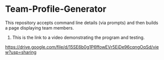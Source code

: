 # Team-Profile-Generator
This repository accepts command line details (via prompts) and then builds a page displaying team members.

1. This is the link to a video demonstrating the program and testing.

https://drive.google.com/file/d/15SE6b0g1P6ffowEVr5EjDe96cqngOqSd/view?usp=sharing
 



